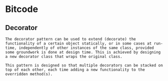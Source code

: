 # Bitcode

## Decorator

`The decorator pattern can be used to extend (decorate) the functionality of a certain object statically, or in some cases at run-time, independently of other instances of the same class, provided some groundwork is done at design time. This is achieved by designing a new decorator class that wraps the original class.`

```This pattern is designed so that multiple decorators can be stacked on top of each other, each time adding a new functionality to the overridden method(s).```